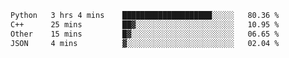 <!--START_SECTION:waka-->

```txt
Python   3 hrs 4 mins    ████████████████████░░░░░   80.36 %
C++      25 mins         ██▓░░░░░░░░░░░░░░░░░░░░░░   10.95 %
Other    15 mins         █▓░░░░░░░░░░░░░░░░░░░░░░░   06.65 %
JSON     4 mins          ▓░░░░░░░░░░░░░░░░░░░░░░░░   02.04 %
```

<!--END_SECTION:waka-->
